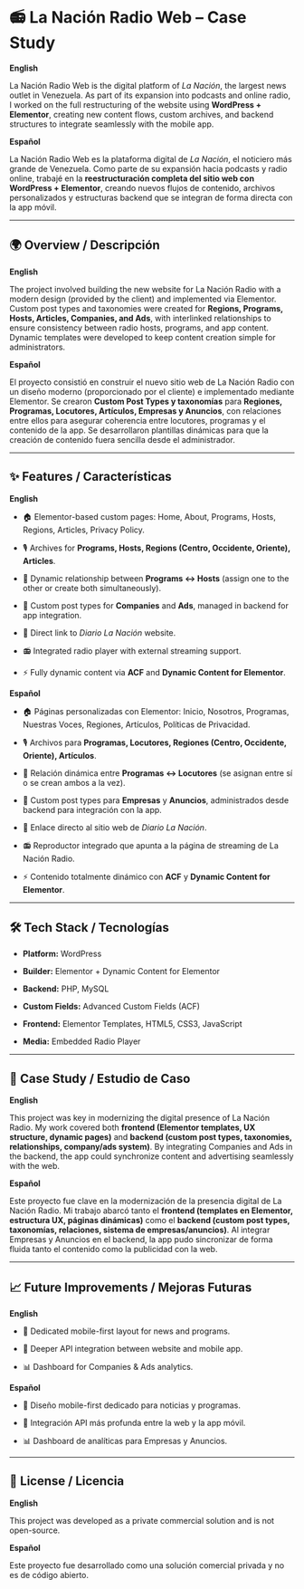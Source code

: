 # 📻 La Nación Radio Web – Case Study

**English**  

La Nación Radio Web is the digital platform of *La Nación*, the largest news outlet in Venezuela. As part of its expansion into podcasts and online radio, I worked on the full restructuring of the website using **WordPress + Elementor**, creating new content flows, custom archives, and backend structures to integrate seamlessly with the mobile app.

**Español**  

La Nación Radio Web es la plataforma digital de *La Nación*, el noticiero más grande de Venezuela. Como parte de su expansión hacia podcasts y radio online, trabajé en la **reestructuración completa del sitio web con WordPress + Elementor**, creando nuevos flujos de contenido, archivos personalizados y estructuras backend que se integran de forma directa con la app móvil.

---

## 🌍 Overview / Descripción

**English**  

The project involved building the new website for La Nación Radio with a modern design (provided by the client) and implemented via Elementor. Custom post types and taxonomies were created for **Regions, Programs, Hosts, Articles, Companies, and Ads**, with interlinked relationships to ensure consistency between radio hosts, programs, and app content. Dynamic templates were developed to keep content creation simple for administrators.

**Español**  

El proyecto consistió en construir el nuevo sitio web de La Nación Radio con un diseño moderno (proporcionado por el cliente) e implementado mediante Elementor. Se crearon **Custom Post Types y taxonomías** para **Regiones, Programas, Locutores, Artículos, Empresas y Anuncios**, con relaciones entre ellos para asegurar coherencia entre locutores, programas y el contenido de la app. Se desarrollaron plantillas dinámicas para que la creación de contenido fuera sencilla desde el administrador.

---

## ✨ Features / Características

**English**

- 🏠 Elementor-based custom pages: Home, About, Programs, Hosts, Regions, Articles, Privacy Policy.

- 🎙️ Archives for **Programs, Hosts, Regions (Centro, Occidente, Oriente), Articles**.  

- 🔗 Dynamic relationship between **Programs ↔ Hosts** (assign one to the other or create both simultaneously).  

- 🏢 Custom post types for **Companies** and **Ads**, managed in backend for app integration. 

- 📰 Direct link to *Diario La Nación* website. 

- 📻 Integrated radio player with external streaming support.  

- ⚡ Fully dynamic content via **ACF** and **Dynamic Content for Elementor**.  

**Español**

- 🏠 Páginas personalizadas con Elementor: Inicio, Nosotros, Programas, Nuestras Voces, Regiones, Artículos, Políticas de Privacidad.  

- 🎙️ Archivos para **Programas, Locutores, Regiones (Centro, Occidente, Oriente), Artículos**.  

- 🔗 Relación dinámica entre **Programas ↔ Locutores** (se asignan entre sí o se crean ambos a la vez).  

- 🏢 Custom post types para **Empresas** y **Anuncios**, administrados desde backend para integración con la app.  

- 📰 Enlace directo al sitio web de *Diario La Nación*.  

- 📻 Reproductor integrado que apunta a la página de streaming de La Nación Radio.  

- ⚡ Contenido totalmente dinámico con **ACF** y **Dynamic Content for Elementor**.  

---

## 🛠️ Tech Stack / Tecnologías
- **Platform:** WordPress  

- **Builder:** Elementor + Dynamic Content for Elementor  

- **Backend:** PHP, MySQL  

- **Custom Fields:** Advanced Custom Fields (ACF) 

- **Frontend:** Elementor Templates, HTML5, CSS3, JavaScript  

- **Media:** Embedded Radio Player  

---

## 📖 Case Study / Estudio de Caso

**English**  

This project was key in modernizing the digital presence of La Nación Radio. My work covered both **frontend (Elementor templates, UX structure, dynamic pages)** and **backend (custom post types, taxonomies, relationships, company/ads system)**. By integrating Companies and Ads in the backend, the app could synchronize content and advertising seamlessly with the web.  

**Español**  

Este proyecto fue clave en la modernización de la presencia digital de La Nación Radio. Mi trabajo abarcó tanto el **frontend (templates en Elementor, estructura UX, páginas dinámicas)** como el **backend (custom post types, taxonomías, relaciones, sistema de empresas/anuncios)**. Al integrar Empresas y Anuncios en el backend, la app pudo sincronizar de forma fluida tanto el contenido como la publicidad con la web.  

---

## 📈 Future Improvements / Mejoras Futuras

**English**  

- 📱 Dedicated mobile-first layout for news and programs.  

- 🔗 Deeper API integration between website and mobile app.  

- 📊 Dashboard for Companies & Ads analytics.  

**Español**  

- 📱 Diseño mobile-first dedicado para noticias y programas.  

- 🔗 Integración API más profunda entre la web y la app móvil.  

- 📊 Dashboard de analíticas para Empresas y Anuncios.  

---

## 📜 License / Licencia

**English**  

This project was developed as a private commercial solution and is not open-source.  

**Español**  

Este proyecto fue desarrollado como una solución comercial privada y no es de código abierto.  
